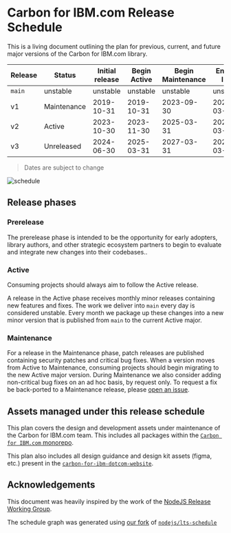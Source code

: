 # Carbon for IBM.com Release Schedule

This is a living document outlining the plan for previous, current, and future
major versions of the Carbon for IBM.com library.

| Release | Status      | Initial release | Begin Active | Begin Maintenance | End of life |
| ------- | ----------- | --------------- | ------------ | ----------------- | ----------- |
| `main`  | unstable    | unstable        | unstable     | unstable          | unstable    |
| v1      | Maintenance | 2019-10-31      | 2019-10-31   | 2023-09-30        | 2025-03-31  |
| v2      | Active      | 2023-10-30      | 2023-11-30   | 2025-03-31        | 2027-03-31  |
| v3      | Unreleased  | 2024-06-30      | 2025-03-31   | 2027-03-31        | 2029-03-31  |

> Dates are subject to change

![schedule](https://www.ibm.com/standards/carbon/static/0ef80acd5f41a795ca27d8add6516414/4ea69/dotcom-lts.png)

## Release phases

### Prerelease

The prerelease phase is intended to be the opportunity for early adopters,
library authors, and other strategic ecosystem partners to begin to evaluate and
integrate new changes into their codebases..

### Active

Consuming projects should always aim to follow the Active release.

A release in the Active phase receives monthly minor releases containing new
features and fixes. The work we deliver into `main` every day is considered
unstable. Every month we package up these changes into a new minor version
that is published from `main` to the current Active major.

### Maintenance

For a release in the Maintenance phase, patch releases are published containing
security patches and critical bug fixes. When a version moves from Active to
Maintenance, consuming projects should begin migrating to the new Active major
version.  During Maintenance we also consider adding non-critical bug fixes on
an ad hoc basis, by request only. To request a fix be back-ported to a
Maintenance release, please
[open an issue](https://github.com/carbon-design-system/carbon-for-ibm-dotcom/issues/new?assignees=&labels=bug%2Cdev&projects=&template=bug_report.yaml&title=%5BYOUR+TITLE%5D%3A+Brief+description).

## Assets managed under this release schedule

This plan covers the design and development assets under maintenance of the
Carbon for IBM.com team. This includes all packages within the
[`Carbon for IBM.com` monorepo](https://github.com/carbon-design-system/carbon-for-ibm-dotcom).

This plan also includes all design guidance and design kit assets (figma, etc.)
present in the
[`carbon-for-ibm-dotcom-website`](https://github.com/carbon-design-system/carbon-for-ibm-dotcom-website).

## Acknowledgements

This document was heavily inspired by the work of the
[NodeJS Release Working Group](https://github.com/nodejs/release).

The schedule graph was generated using
[our fork](https://github.com/carbon-design-system/lts-schedule) of
[`nodejs/lts-schedule`](https://github.com/nodejs/lts-schedule)
